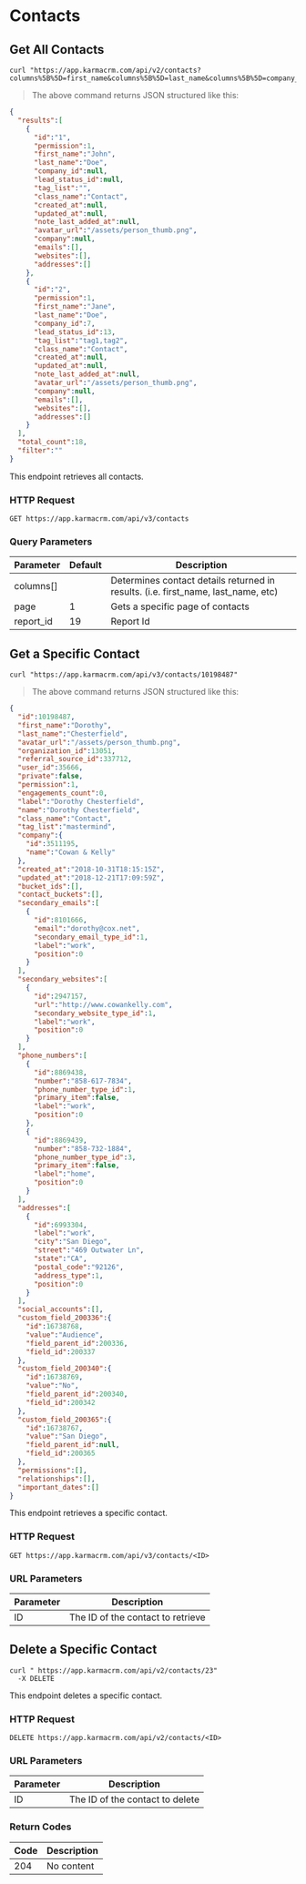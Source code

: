 # Contacts

## Get All Contacts

```shell
curl "https://app.karmacrm.com/api/v2/contacts?columns%5B%5D=first_name&columns%5B%5D=last_name&columns%5B%5D=company_id&columns%5B%5D=lead_status_id&columns%5B%5D=tag_list&page=1&report_id=19"
```

> The above command returns JSON structured like this:

```json
{
  "results":[
    {
      "id":"1",
      "permission":1,
      "first_name":"John",
      "last_name":"Doe",
      "company_id":null,
      "lead_status_id":null,
      "tag_list":"",
      "class_name":"Contact",
      "created_at":null,
      "updated_at":null,
      "note_last_added_at":null,
      "avatar_url":"/assets/person_thumb.png",
      "company":null,
      "emails":[],
      "websites":[],
      "addresses":[]
    },
    {
      "id":"2",
      "permission":1,
      "first_name":"Jane",
      "last_name":"Doe",
      "company_id":7,
      "lead_status_id":13,
      "tag_list":"tag1,tag2",
      "class_name":"Contact",
      "created_at":null,
      "updated_at":null,
      "note_last_added_at":null,
      "avatar_url":"/assets/person_thumb.png",
      "company":null,
      "emails":[],
      "websites":[],
      "addresses":[]
    }
  ],
  "total_count":18,
  "filter":""
}
```

This endpoint retrieves all contacts.

### HTTP Request
`GET https://app.karmacrm.com/api/v3/contacts`

### Query Parameters

Parameter | Default | Description
--------- | ------- | -----------
columns[] | | Determines contact details returned in results. (i.e. first_name, last_name, etc)
page | 1 | Gets a specific page of contacts
report_id | 19 | Report Id


## Get a Specific Contact
```shell
curl "https://app.karmacrm.com/api/v3/contacts/10198487"
```

> The above command returns JSON structured like this:

```json
{
  "id":10198487,
  "first_name":"Dorothy",
  "last_name":"Chesterfield",
  "avatar_url":"/assets/person_thumb.png",
  "organization_id":13051,
  "referral_source_id":337712,
  "user_id":35666,
  "private":false,
  "permission":1,
  "engagements_count":0,
  "label":"Dorothy Chesterfield",
  "name":"Dorothy Chesterfield",
  "class_name":"Contact",
  "tag_list":"mastermind",
  "company":{
    "id":3511195,
    "name":"Cowan & Kelly"
  },
  "created_at":"2018-10-31T18:15:15Z",
  "updated_at":"2018-12-21T17:09:59Z",
  "bucket_ids":[],
  "contact_buckets":[],
  "secondary_emails":[
    {
      "id":8101666,
      "email":"dorothy@cox.net",
      "secondary_email_type_id":1,
      "label":"work",
      "position":0
    }
  ],
  "secondary_websites":[
    {
      "id":2947157,
      "url":"http://www.cowankelly.com",
      "secondary_website_type_id":1,
      "label":"work",
      "position":0
    }
  ],
  "phone_numbers":[
    {
      "id":8869438,
      "number":"858-617-7834",
      "phone_number_type_id":1,
      "primary_item":false,
      "label":"work",
      "position":0
    },
    {
      "id":8869439,
      "number":"858-732-1884",
      "phone_number_type_id":3,
      "primary_item":false,
      "label":"home",
      "position":0
    }
  ],
  "addresses":[
    {
      "id":6993304,
      "label":"work",
      "city":"San Diego",
      "street":"469 Outwater Ln",
      "state":"CA",
      "postal_code":"92126",
      "address_type":1,
      "position":0
    }
  ],
  "social_accounts":[],
  "custom_field_200336":{
    "id":16738768,
    "value":"Audience",
    "field_parent_id":200336,
    "field_id":200337
  },
  "custom_field_200340":{
    "id":16738769,
    "value":"No",
    "field_parent_id":200340,
    "field_id":200342
  },
  "custom_field_200365":{
    "id":16738767,
    "value":"San Diego",
    "field_parent_id":null,
    "field_id":200365
  },
  "permissions":[],
  "relationships":[],
  "important_dates":[]
}
```

This endpoint retrieves a specific contact.

### HTTP Request

`GET https://app.karmacrm.com/api/v3/contacts/<ID>`

### URL Parameters

Parameter | Description
--------- | -----------
ID | The ID of the contact to retrieve

## Delete a Specific Contact

```shell
curl " https://app.karmacrm.com/api/v2/contacts/23"
  -X DELETE
```

This endpoint deletes a specific contact.

### HTTP Request

`DELETE https://app.karmacrm.com/api/v2/contacts/<ID>`

### URL Parameters

Parameter | Description
--------- | -----------
ID | The ID of the contact to delete

### Return Codes

Code | Description
---- | -----------
204 |  No content
